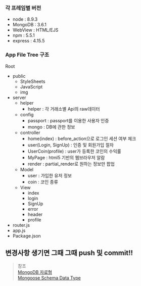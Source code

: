 ### 각 프레임별 버전
* node : 8.9.3   
* MongoDB : 3.6.1    
* WebView : HTML/EJS
* npm : 5.5.1
* express : 4.15.5

### App File Tree 구조
Root    
* public    
  * StyleSheets   
  * JavaScript    
  * img   
* server    
  * helper    
    * helper : 각 거래소별 Api의 raw데이터    
  * config    
    * passport : passport를 이용한 사용자 인증    
    * mongo : DB에 관한 정보    
  * controller    
    * home(index) : before_action으로 로그인 세션 여부 체크    
    * user(Login, SignUp) : 인증 및 회원가입 절차    
    * UserCoin(profile) : user가 등록한 코인의 수익률    
    * MyPage : html5 기반의 웹브라우저 알람    
    * render : partial_render로 원하는 정보만 팝업    
  * Model   
    * user : 가입한 유저 정보    
    * coin : 코인 종류    
  * View    
    * index   
    * login   
    * SignUp    
    * error   
    * header    
    * profile   
* router.js   
* app.js    
* Package.json    

## **변경사항 생기면 그때 그때 push 및 commit!!**

> 참조    
[MongoDB 자료형](https://www.tutorialspoint.com/mongodb/mongodb_datatype.htm)    
[Mongoose Schema Data Type](http://mongoosejs.com/docs/guide.html)
